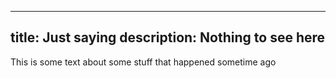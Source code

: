 <!-- This is an *example* markdown document! We should add front-matter later. -->
---
title: Just saying
description: Nothing to see here
---

This is some text about some stuff that happened sometime ago
